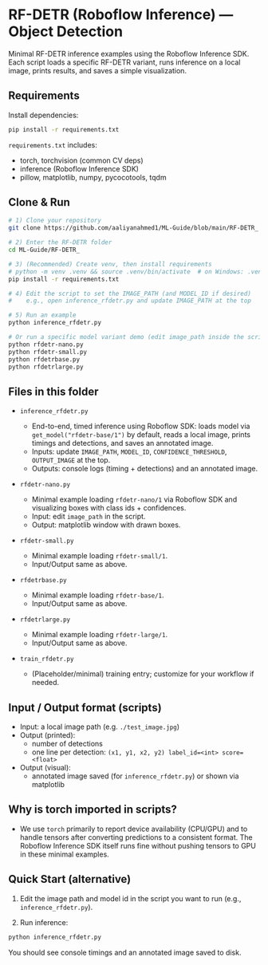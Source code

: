 # RF-DETR (Roboflow Inference) — Object Detection

Minimal RF-DETR inference examples using the Roboflow Inference SDK. Each script
loads a specific RF-DETR variant, runs inference on a local image, prints
results, and saves a simple visualization.

## Requirements

Install dependencies:

```bash
pip install -r requirements.txt
```

`requirements.txt` includes:
- torch, torchvision (common CV deps)
- inference (Roboflow Inference SDK)
- pillow, matplotlib, numpy, pycocotools, tqdm

## Clone & Run

```bash
# 1) Clone your repository
git clone https://github.com/aaliyanahmed1/ML-Guide/blob/main/RF-DETR_

# 2) Enter the RF-DETR folder
cd ML-Guide/RF-DETR_

# 3) (Recommended) Create venv, then install requirements
# python -m venv .venv && source .venv/bin/activate  # on Windows: .venv\Scripts\activate
pip install -r requirements.txt

# 4) Edit the script to set the IMAGE_PATH (and MODEL_ID if desired)
#    e.g., open inference_rfdetr.py and update IMAGE_PATH at the top

# 5) Run an example
python inference_rfdetr.py

# Or run a specific model variant demo (edit image_path inside the script first)
python rfdetr-nano.py
python rfdetr-small.py
python rfdetrbase.py
python rfdetrlarge.py
```

## Files in this folder

- `inference_rfdetr.py`
  - End-to-end, timed inference using Roboflow SDK: loads model via
    `get_model("rfdetr-base/1")` by default, reads a local image, prints timings
    and detections, and saves an annotated image.
  - Inputs: update `IMAGE_PATH`, `MODEL_ID`, `CONFIDENCE_THRESHOLD`, `OUTPUT_IMAGE` at the top.
  - Outputs: console logs (timing + detections) and an annotated image.

- `rfdetr-nano.py`
  - Minimal example loading `rfdetr-nano/1` via Roboflow SDK and visualizing
    boxes with class ids + confidences.
  - Input: edit `image_path` in the script.
  - Output: matplotlib window with drawn boxes.

- `rfdetr-small.py`
  - Minimal example loading `rfdetr-small/1`.
  - Input/Output same as above.

- `rfdetrbase.py`
  - Minimal example loading `rfdetr-base/1`.
  - Input/Output same as above.

- `rfdetrlarge.py`
  - Minimal example loading `rfdetr-large/1`.
  - Input/Output same as above.

- `train_rfdetr.py`
  - (Placeholder/minimal) training entry; customize for your workflow if needed.

## Input / Output format (scripts)

- Input: a local image path (e.g. `./test_image.jpg`)
- Output (printed):
  - number of detections
  - one line per detection: `(x1, y1, x2, y2) label_id=<int> score=<float>`
- Output (visual):
  - annotated image saved (for `inference_rfdetr.py`) or shown via matplotlib

## Why is torch imported in scripts?

- We use `torch` primarily to report device availability (CPU/GPU) and to
  handle tensors after converting predictions to a consistent format. The
  Roboflow Inference SDK itself runs fine without pushing tensors to GPU in
  these minimal examples.

## Quick Start (alternative)

1) Edit the image path and model id in the script you want to run
   (e.g., `inference_rfdetr.py`).

2) Run inference:

```bash
python inference_rfdetr.py
```

You should see console timings and an annotated image saved to disk.